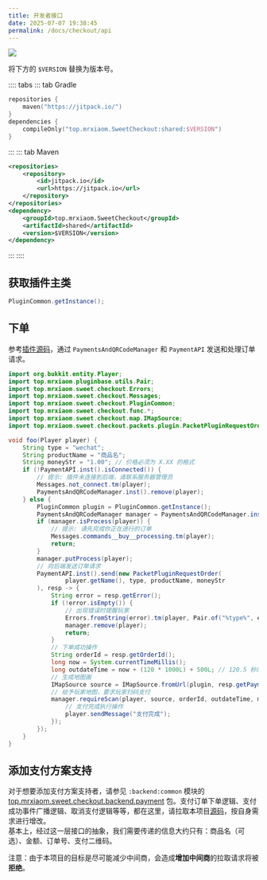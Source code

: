 ```yaml
---
title: 开发者接口
date: 2025-07-07 19:38:45
permalink: /docs/checkout/api
---
```


[![](https://jitpack.io/v/top.mrxiaom/SweetCheckout.svg)](https://jitpack.io/#top.mrxiaom/SweetCheckout)

将下方的 `$VERSION` 替换为版本号。

:::: tabs
::: tab Gradle
```kotlin
repositories {
    maven("https://jitpack.io/")
}
dependencies {
    compileOnly("top.mrxiaom.SweetCheckout:shared:$VERSION")
}
```
:::
::: tab Maven
```xml
<repositories>
    <repository>
        <id>jitpack.io</id>
        <url>https://jitpack.io</url>
    </repository>
</repositories>
<dependency>
    <groupId>top.mrxiaom.SweetCheckout</groupId>
    <artifactId>shared</artifactId>
    <version>$VERSION</version>
</dependency>
```
:::
::::

## 获取插件主类

```java
PluginCommon.getInstance();
```

## 下单

参考[插件源码](https://github.com/MrXiaoM/SweetCheckout/blob/main/plugin/bukkit/shared/src/main/java/top/mrxiaom/sweet/checkout/commands/CommandMain.java)，通过 `PaymentsAndQRCodeManager` 和 `PaymentAPI` 发送和处理订单请求。

```java
import org.bukkit.entity.Player;
import top.mrxiaom.pluginbase.utils.Pair;
import top.mrxiaom.sweet.checkout.Errors;
import top.mrxiaom.sweet.checkout.Messages;
import top.mrxiaom.sweet.checkout.PluginCommon;
import top.mrxiaom.sweet.checkout.func.*;
import top.mrxiaom.sweet.checkout.map.IMapSource;
import top.mrxiaom.sweet.checkout.packets.plugin.PacketPluginRequestOrder;

void foo(Player player) {
    String type = "wechat";
    String productName = "商品名";
    String moneyStr = "1.00"; // 价格必须为 X.XX 的格式
    if (!PaymentAPI.inst().isConnected()) {
        // 提示: 插件未连接到后端，请联系服务器管理员
        Messages.not_connect.tm(player);
        PaymentsAndQRCodeManager.inst().remove(player);
    } else {
        PluginCommon plugin = PluginCommon.getInstance();
        PaymentsAndQRCodeManager manager = PaymentsAndQRCodeManager.inst();
        if (manager.isProcess(player)) {
            // 提示: 请先完成你正在进行的订单
            Messages.commands__buy__processing.tm(player);
            return;
        }
        manager.putProcess(player);
        // 向后端发送订单请求
        PaymentAPI.inst().send(new PacketPluginRequestOrder(
                player.getName(), type, productName, moneyStr
        ), resp -> {
            String error = resp.getError();
            if (!error.isEmpty()) {
                // 出现错误时提醒玩家
                Errors.fromString(error).tm(player, Pair.of("%type%", error));
                manager.remove(player);
                return;
            }
            // 下单成功操作
            String orderId = resp.getOrderId();
            long now = System.currentTimeMillis();
            long outdateTime = now + (120 * 1000L) + 500L; // 120.5 秒内到期
            // 生成地图画
            IMapSource source = IMapSource.fromUrl(plugin, resp.getPaymentUrl());
            // 给予玩家地图，要求玩家扫码支付
            manager.requireScan(player, source, orderId, outdateTime, money -> {
                // 支付完成执行操作
                player.sendMessage("支付完成");
            });
        });
    }
}
```

## 添加支付方案支持

对于想要添加支付方案支持者，请参见 `:backend:common` 模块的 [top.mrxiaom.sweet.checkout.backend.payment](https://github.com/MrXiaoM/SweetCheckout/tree/main/backend/common/src/main/java/top/mrxiaom/sweet/checkout/backend/payment) 包。支付订单下单逻辑、支付成功事件广播逻辑、取消支付逻辑等等，都在这里，请拉取本项目[源码](https://github.com/MrXiaoM/SweetCheckout)，按自身需求进行增改。  
基本上，经过这一层接口的抽象，我们需要传递的信息大约只有：商品名（可选）、金额、订单号、支付二维码。

注意：由于本项目的目标是尽可能减少中间商，会造成**增加中间商**的拉取请求将被**拒绝**。
